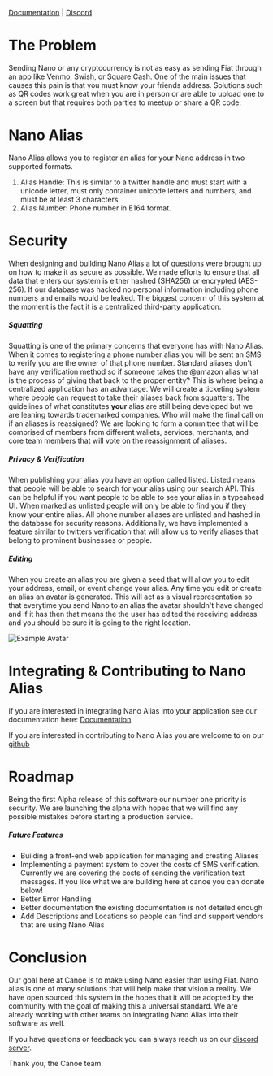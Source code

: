 [Documentation](https://documenter.getpostman.com/view/2206404/nano-alias/RVfsFYHj) | [Discord](https://discord.gg/ecVcJM3)

# The Problem
Sending Nano or any cryptocurrency is not as easy as sending Fiat through an app like Venmo, Swish, or Square Cash. One of the main issues that causes this pain is that you must know your friends address. Solutions such as QR codes work great when you are in person or are able to upload one to a screen but that requires both parties to meetup or share a QR code.

# Nano Alias
Nano Alias allows you to register an alias for your Nano address in two supported formats.

1. Alias Handle: This is similar to a twitter handle and must start with a unicode letter, must only container unicode letters and numbers, and must be at least 3 characters.
2. Alias Number: Phone number in E164 format.

# Security
When designing and building Nano Alias a lot of questions were brought up on how to make it as secure as possible. We made efforts to ensure that all data that enters our system is either hashed (SHA256) or encrypted (AES-256). If our database was hacked no personal information including phone numbers and emails would be leaked. The biggest concern of this system at the moment is the fact it is a centralized third-party application.

##### Squatting
Squatting is one of the primary concerns that everyone has with Nano Alias. When it comes to registering a phone number alias you will be sent an SMS to verify you are the owner of that phone number. Standard aliases don't have any verification method so if someone takes the @amazon alias what is the process of giving that back to the proper entity? This is where being a centralized application has an advantage. We will create a ticketing system where people can request to take their aliases back from squatters. The guidelines of what constitutes **your** alias are still being developed but we are leaning towards trademarked companies. Who will make the final call on if an aliases is reassigned? We are looking to form a committee that will be comprised of members from different wallets, services, merchants, and core team members that will vote on the reassignment of aliases.

##### Privacy & Verification
When publishing your alias you have an option called listed. Listed means that people will be able to search for your alias using our search API. This can be helpful if you want people to be able to see your alias in a typeahead UI. When marked as unlisted people will only be able to find you if they know your entire alias. All phone number aliases are unlisted and hashed in the database for security reasons. Additionally, we have implemented a feature similar to twitters verification that will allow us to verify aliases that belong to prominent businesses or people.

##### Editing
When you create an alias you are given a seed that will allow you to edit your address, email, or event change your alias. Any time you edit or create an alias an avatar is generated. This will act as a visual representation so that everytime you send Nano to an alias the avatar shouldn't have changed and if it has then that means the the user has edited the receiving address and you should be sure it is going to the right location.

![Example Avatar](https://i.imgur.com/QCaKh4f.png
 "Example Avatar")

# Integrating & Contributing to Nano Alias
If you are interested in integrating Nano Alias into your application see our documentation here: [Documentation](https://documenter.getpostman.com/view/2206404/nano-alias/RVfsFYHj)

If you are interested in contributing to Nano Alias you are welcome to on our [github](https://github.com/Stormtv/nano-alias)

# Roadmap
Being the first Alpha release of this software our number one priority is security. We are launching the alpha with hopes that we will find any possible mistakes before starting a production service.

##### Future Features
* Building a front-end web application for managing and creating Aliases
* Implementing a payment system to cover the costs of SMS verification. Currently we are covering the costs of sending the verification text messages. If you like what we are building here at canoe you can donate below!
* Better Error Handling
* Better documentation the existing documentation is not detailed enough
* Add Descriptions and Locations so people can find and support vendors that are using Nano Alias

# Conclusion
Our goal here at Canoe is to make using Nano easier than using Fiat. Nano alias is one of many solutions that will help make that vision a reality. We have open sourced this system in the hopes that it will be adopted by the community with the goal of making this a universal standard. We are already working with other teams on integrating Nano Alias into their software as well.

If you have questions or feedback you can always reach us on our [discord server](https://discord.gg/ecVcJM3).

Thank you, the Canoe team.
